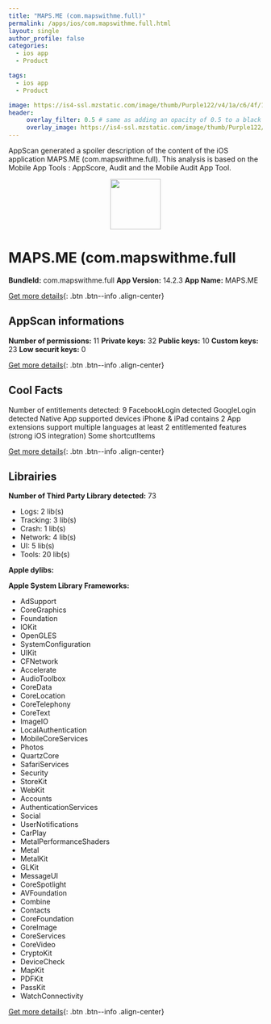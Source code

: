 ```yaml
---
title: "MAPS.ME (com.mapswithme.full)"
permalink: /apps/ios/com.mapswithme.full.html
layout: single
author_profile: false
categories: 
  - ios app 
  - Product 

tags: 
  - ios app 
  - Product 

image: https://is4-ssl.mzstatic.com/image/thumb/Purple122/v4/1a/c6/4f/1ac64fae-ed1b-f680-bec5-0c8986ac4515/AppIcon-0-1x_U007emarketing-0-7-0-85-220.png/512x512bb.jpg
header: 
     overlay_filter: 0.5 # same as adding an opacity of 0.5 to a black background
     overlay_image: https://is4-ssl.mzstatic.com/image/thumb/Purple122/v4/1a/c6/4f/1ac64fae-ed1b-f680-bec5-0c8986ac4515/AppIcon-0-1x_U007emarketing-0-7-0-85-220.png/512x512bb.jpg
---
```

AppScan generated a spoiler description of the content of the iOS application MAPS.ME (com.mapswithme.full). This analysis is based on the Mobile App Tools : AppScore, Audit and the Mobile Audit App Tool.

  
  
<div style="text-align: center;"><img src="https://is4-ssl.mzstatic.com/image/thumb/Purple122/v4/1a/c6/4f/1ac64fae-ed1b-f680-bec5-0c8986ac4515/AppIcon-0-1x_U007emarketing-0-7-0-85-220.png/512x512bb.jpg" width="100" height="100"></div>  
  
# MAPS.ME (com.mapswithme.full

**BundleId:** com.mapswithme.full
**App Version:** 14.2.3
**App Name:** MAPS.ME


[Get more details](/pricing.html){: .btn .btn--info .align-center}  
  
## AppScan informations 

**Number of permissions:** 11
**Private keys:** 32
**Public keys:** 10
**Custom keys:** 23
**Low securit keys:** 0
  
[Get more details](/pricing.html){: .btn .btn--info .align-center}

## Cool Facts

Number of entitlements detected: 9
FacebookLogin detected
GoogleLogin detected
Native App
supported devices iPhone & iPad
contains 2 App extensions
support multiple languages
at least 2 entitlemented features (strong iOS integration)
Some shortcutItems 
  
[Get more details](/pricing.html){: .btn .btn--info .align-center}

## Librairies 
**Number of Third Party Library detected:** 73
- Logs: 2 lib(s)
- Tracking: 3 lib(s)
- Crash: 1 lib(s)
- Network: 4 lib(s)
- UI: 5 lib(s)
- Tools: 20 lib(s)

**Apple dylibs:**


**Apple System Library Frameworks:**
- AdSupport
- CoreGraphics
- Foundation
- IOKit
- OpenGLES
- SystemConfiguration
- UIKit
- CFNetwork
- Accelerate
- AudioToolbox
- CoreData
- CoreLocation
- CoreTelephony
- CoreText
- ImageIO
- LocalAuthentication
- MobileCoreServices
- Photos
- QuartzCore
- SafariServices
- Security
- StoreKit
- WebKit
- Accounts
- AuthenticationServices
- Social
- UserNotifications
- CarPlay
- MetalPerformanceShaders
- Metal
- MetalKit
- GLKit
- MessageUI
- CoreSpotlight
- AVFoundation
- Combine
- Contacts
- CoreFoundation
- CoreImage
- CoreServices
- CoreVideo
- CryptoKit
- DeviceCheck
- MapKit
- PDFKit
- PassKit
- WatchConnectivity


  
[Get more details](/pricing.html){: .btn .btn--info .align-center}

